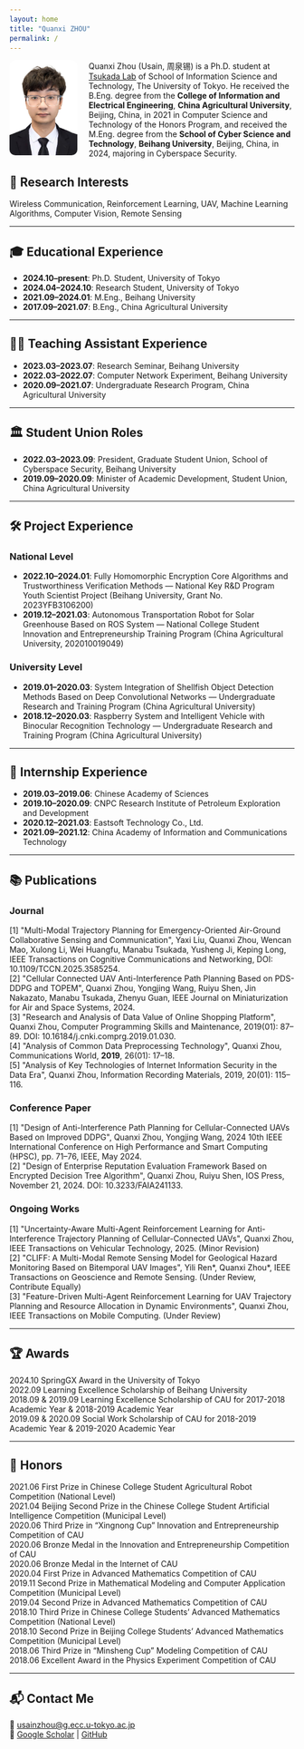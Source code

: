 ```yaml
---
layout: home
title: "Quanxi ZHOU"
permalink: /
---
```


<img src="usain.jpg" alt="Quanxi Zhou" style="float: left; margin-right: 20px; width: 120px; border-radius: 10px;" />

Quanxi Zhou (Usain, 周泉锡) is a Ph.D. student at [Tsukada Lab](https://tlab.hongo.wide.ad.jp/ja/) of School of Information Science and Technology, The University of Tokyo. He received the B.Eng. degree from the **College of Information and Electrical Engineering**, **China Agricultural University**, Beijing, China, in 2021 in Computer Science and Technology of the Honors Program, and received the M.Eng. degree from the **School of Cyber Science and Technology**, **Beihang University**, Beijing, China, in 2024, majoring in Cyberspace Security.

## 🔬 Research Interests

Wireless Communication, Reinforcement Learning, UAV, Machine Learning Algorithms, Computer Vision, Remote Sensing

---

## 🎓 Educational Experience

- **2024.10–present**: Ph.D. Student, University of Tokyo  
- **2024.04–2024.10**: Research Student, University of Tokyo  
- **2021.09–2024.01**: M.Eng., Beihang University  
- **2017.09–2021.07**: B.Eng., China Agricultural University  

---

## 👩‍🏫 Teaching Assistant Experience

- **2023.03–2023.07**: Research Seminar, Beihang University  
- **2022.03–2022.07**: Computer Network Experiment, Beihang University  
- **2020.09–2021.07**: Undergraduate Research Program, China Agricultural University  

---

## 🏛️ Student Union Roles

- **2022.03–2023.09**: President, Graduate Student Union, School of Cyberspace Security, Beihang University  
- **2019.09–2020.09**: Minister of Academic Development, Student Union, China Agricultural University  

---

## 🛠️ Project Experience

### National Level

- **2022.10–2024.01**: Fully Homomorphic Encryption Core Algorithms and Trustworthiness Verification Methods — National Key R&D Program Youth Scientist Project (Beihang University, Grant No. 2023YFB3106200)  
- **2019.12–2021.03**: Autonomous Transportation Robot for Solar Greenhouse Based on ROS System — National College Student Innovation and Entrepreneurship Training Program (China Agricultural University, 202010019049)  

### University Level

- **2019.01–2020.03**: System Integration of Shellfish Object Detection Methods Based on Deep Convolutional Networks — Undergraduate Research and Training Program (China Agricultural University)  
- **2018.12–2020.03**: Raspberry System and Intelligent Vehicle with Binocular Recognition Technology — Undergraduate Research and Training Program (China Agricultural University)  

---

## 💼 Internship Experience

- **2019.03–2019.06**: Chinese Academy of Sciences  
- **2019.10–2020.09**: CNPC Research Institute of Petroleum Exploration and Development  
- **2020.12–2021.03**: Eastsoft Technology Co., Ltd.  
- **2021.09–2021.12**: China Academy of Information and Communications Technology  

---

## 📚 Publications

### Journal
[1] "Multi-Modal Trajectory Planning for Emergency-Oriented Air-Ground Collaborative Sensing and Communication", Yaxi Liu, Quanxi Zhou, Wencan Mao, Xulong Li, Wei Huangfu, Manabu Tsukada, Yusheng Ji, Keping Long, IEEE Transactions on Cognitive Communications and Networking, DOI: 10.1109/TCCN.2025.3585254.  
[2] "Cellular Connected UAV Anti-Interference Path Planning Based on PDS-DDPG and TOPEM", Quanxi Zhou, Yongjing Wang, Ruiyu Shen, Jin Nakazato, Manabu Tsukada, Zhenyu Guan, IEEE Journal on Miniaturization for Air and Space Systems, 2024.  
[3] "Research and Analysis of Data Value of Online Shopping Platform", Quanxi Zhou, Computer Programming Skills and Maintenance, 2019(01): 87–89. DOI: 10.16184/j.cnki.comprg.2019.01.030.  
[4] "Analysis of Common Data Preprocessing Technology", Quanxi Zhou, Communications World, **2019**, 26(01): 17–18.  
[5] "Analysis of Key Technologies of Internet Information Security in the Data Era", Quanxi Zhou, Information Recording Materials, 2019, 20(01): 115–116.  

### Conference Paper  
[1] "Design of Anti-Interference Path Planning for Cellular-Connected UAVs Based on Improved DDPG", Quanxi Zhou, Yongjing Wang, 2024 10th IEEE International Conference on High Performance and Smart Computing (HPSC), pp. 71–76, IEEE, May 2024.  
[2] "Design of Enterprise Reputation Evaluation Framework Based on Encrypted Decision Tree Algorithm", Quanxi Zhou, Ruiyu Shen, IOS Press, November 21, 2024. DOI: 10.3233/FAIA241133.  

### Ongoing Works  
[1] "Uncertainty-Aware Multi-Agent Reinforcement Learning for Anti-Interference Trajectory Planning of Cellular-Connected UAVs", Quanxi Zhou, IEEE Transactions on Vehicular Technology, 2025. (Minor Revision)  
[2] "CLIFF: A Multi-Modal Remote Sensing Model for Geological Hazard Monitoring Based on Bitemporal UAV Images", Yili Ren*, Quanxi Zhou*, IEEE Transactions on Geoscience and Remote Sensing. (Under Review, Contribute Equally)  
[3] "Feature-Driven Multi-Agent Reinforcement Learning for UAV Trajectory Planning and Resource Allocation in Dynamic Environments", Quanxi Zhou, IEEE Transactions on Mobile Computing. (Under Review)  

---

## 🏆 Awards

2024.10 SpringGX Award in the University of Tokyo  
2022.09 Learning Excellence Scholarship of Beihang University  
2018.09 & 2019.09 Learning Excellence Scholarship of CAU for 2017-2018 Academic Year & 2018-2019 Academic Year  
2019.09 & 2020.09 Social Work Scholarship of CAU for 2018-2019 Academic Year & 2019-2020 Academic Year  

---

## 🥇 Honors

2021.06 First Prize in Chinese College Student Agricultural Robot Competition (National Level)  
2021.04 Beijing Second Prize in the Chinese College Student Artificial Intelligence Competition (Municipal Level)  
2020.06 Third Prize in “Xingnong Cup” Innovation and Entrepreneurship Competition of CAU  
2020.06 Bronze Medal in the Innovation and Entrepreneurship Competition of CAU  
2020.06 Bronze Medal in the Internet of CAU  
2020.04 First Prize in Advanced Mathematics Competition of CAU  
2019.11 Second Prize in Mathematical Modeling and Computer Application Competition (Municipal Level)  
2019.04 Second Prize in Advanced Mathematics Competition of CAU  
2018.10 Third Prize in Chinese College Students’ Advanced Mathematics Competition (National Level)  
2018.10 Second Prize in Beijing College Students’ Advanced Mathematics Competition (Municipal Level)  
2018.06 Third Prize in “Minsheng Cup” Modeling Competition of CAU  
2018.06 Excellent Award in the Physics Experiment Competition of CAU

---

## 📬 Contact Me

📧 [usainzhou@g.ecc.u-tokyo.ac.jp](mailto:usainzhou@g.ecc.u-tokyo.ac.jp)  
🔗 [Google Scholar](#) | [GitHub](https://scholar.google.com/citations?hl=en&user=P2mHCpgAAAAJ)  
